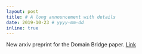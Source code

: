 ```yaml
---
layout: post
title: # A long announcement with details
date: 2019-10-23 # yyyy-mm-dd
inline: true
---
```


New arxiv preprint for the Domain Bridge paper. <a href='https://arxiv.org/abs/1910.10563'>Link</a>